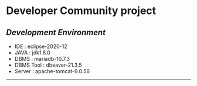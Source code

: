 # Developer Community project

## _Development Environment_

* IDE : eclipse-2020-12
* JAVA : jdk1.8.0
* DBMS : mariadb-10.7.3
* DBMS Tool : dbeaver-21.3.5
* Server : apache-tomcat-9.0.56

--------------------------------------------------
